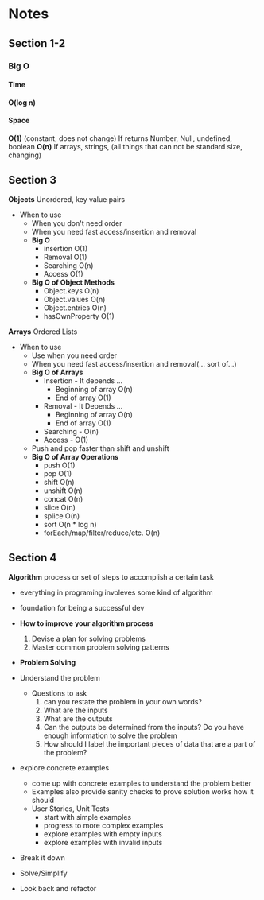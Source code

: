 # Notes

## Section 1-2

### Big O

#### Time

**O(log n)**

#### Space

**O(1)** (constant, does not change) If returns Number, Null, undefined, boolean
**O(n)** If arrays, strings, (all things that can not be standard size, changing)

## Section 3

**Objects** Unordered, key value pairs

- When to use
  - When you don't need order
  - When you need fast access/insertion and removal
  - **Big O**
    - insertion O(1)
    - Removal O(1)
    - Searching O(n)
    - Access O(1)
  - **Big O of Object Methods**
    - Object.keys O(n)
    - Object.values O(n)
    - Object.entries O(n)
    - hasOwnProperty O(1)

**Arrays** Ordered Lists

- When to use
  - Use when you need order
  - When you need fast access/insertion and removal(... sort of...)
  - **Big O of Arrays**
    - Insertion - It depends ...
      - Beginning of array O(n)
      - End of array O(1)
    - Removal - It Depends ...
      - Beginning of array O(n)
      - End of array O(1)
    - Searching - O(n)
    - Access - O(1)
  - Push and pop faster than shift and unshift
  - **Big O of Array Operations**
    - push O(1)
    - pop O(1)
    - shift O(n)
    - unshift O(n)
    - concat O(n)
    - slice O(n)
    - splice O(n)
    - sort O(n * log n)
    - forEach/map/filter/reduce/etc. O(n)

## Section 4

**Algorithm** process or set of steps to accomplish a certain task

- everything in programing involeves some kind of algorithm
- foundation for being a successful dev

- **How to improve your algorithm process**
  1. Devise a plan for solving problems
  2. Master common problem solving patterns

- **Problem Solving**
- Understand the problem
  - Questions to ask
    1. can you restate the problem in your own words?
    2. What are the inputs
    3. What are the outputs
    4. Can the outputs be determined from the inputs? Do you have enough information to solve the problem
    5. How should I label the important pieces of data that are a part of the problem?
- explore concrete examples
  - come up with concrete examples to understand the problem better
  - Examples also provide sanity checks to prove solution works how it should
  - User Stories, Unit Tests
    - start with simple examples
    - progress to more complex examples
    - explore examples with empty inputs
    - explore examples with invalid inputs
- Break it down
- Solve/Simplify
- Look back and refactor
